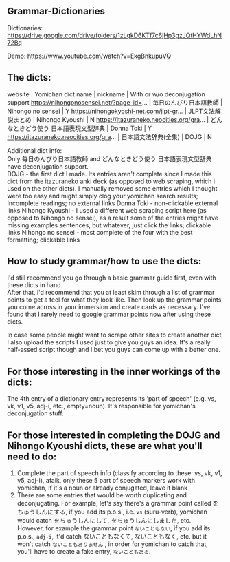## Grammar-Dictionaries

Dictionaries: https://drive.google.com/drive/folders/1zLqkD6KTf7c6jHp3gzJQtHYWdLhN72Bq

Demo: https://www.youtube.com/watch?v=EkgBnkupuVQ

## The dicts:  
website | Yomichan dict name | nickname | With or w/o deconjugation support 
https://nihongonosensei.net/?page_id=... | 毎日のんびり日本語教師 | Nihongo no sensei | Y
https://nihongokyoshi-net.com/jlpt-gr... | JLPT文法解説まとめ | Nihongo Kyoushi | N
https://itazuraneko.neocities.org/gra... | どんなときどう使う 日本語表現文型辞典 | Donna Toki | Y
https://itazuraneko.neocities.org/gra... | 日本語文法辞典(全集) | DOJG | N

Additional dict info:  
Only 毎日のんびり日本語教師 and どんなときどう使う 日本語表現文型辞典 have deconjugation support.  
DOJG - the first dict I made. Its entries aren't complete since I made this dict from the itazuraneko anki deck (as opposed to web scraping, which i used on the other dicts). I manually removed some entries which I thought were too easy and might simply clog your yomichan search results; Incomplete readings; no external links
Donna Toki - non-clickable external links
Nihongo Kyoushi - I used a different web scraping script here (as opposed to Nihongo no sensei), as a result some of the entries might have missing examples sentences, but whatever, just click the links; clickable links
Nihongo no sensei - most complete of the four with the best formatting; clickable links


## How to study grammar/how to use the dicts:  
I'd still recommend you go through a basic grammar guide first, even with these dicts in hand.  
After that, i'd recommend that you at least skim through a list of grammar points to get a feel for what they look like. Then look up the grammar points you come across in your immersion and create cards as necessary. I've found that I rarely need to google grammar points now after using these dicts.
  
  

In case some people might want to scrape other sites to create another dict, I also upload the scripts I used just to give you guys an idea. It's a really half-assed script though and I bet you guys can come up with a better one.

## For those interesting in the inner workings of the dicts:  
The 4th entry of a dictionary entry represents its 'part of speech' (e.g. vs, vk, v1, v5, adj-i, etc., empty=noun). It's responsible for yomichan's deconjugation stuff.

## For those interested in completing the DOJG and Nihongo Kyoushi dicts, these are what you'll need to do:  
1. Complete the part of speech info (classify according to these: vs, vk, v1, v5, adj-i), afaik, only these 5 part of speech markers work with yomichan, if it's a noun or already conjugated, leave it blank
2. There are some entries that would be worth duplicating and deconjugating. For example, let's say there's a grammar point called をちゅうしんにする, if you add its p.o.s., i.e. `vs` (suru-verb), yomichan would catch をちゅうしんにして, をちゅうしんにしました, etc.   
However, for example the grammar point `ないこともない`, if you add its p.o.s., `adj-i`, it'd catch ないこともなくて, ないこともなく, etc. but it won't catch `ないこともありません` , in order for yomichan to catch that, you'll have to create a fake entry, `ないこともある`.
